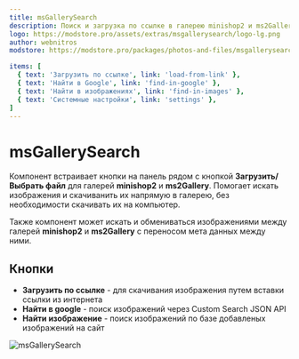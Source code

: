 ```yaml
---
title: msGallerySearch
description: Поиск и загрузка по ссылке в галерею minishop2 и ms2Gallery
logo: https://modstore.pro/assets/extras/msgallerysearch/logo-lg.png
author: webnitros
modstore: https://modstore.pro/packages/photos-and-files/msgallerysearch

items: [
  { text: 'Загрузить по ссылке', link: 'load-from-link' },
  { text: 'Найти в Google', link: 'find-in-google' },
  { text: 'Найти в изображениях', link: 'find-in-images' },
  { text: 'Системные настройки', link: 'settings' },
]
---
```

# msGallerySearch

Компонент встраивает кнопки на панель рядом с кнопкой **Загрузить/Выбрать файл** для галерей **minishop2** и **ms2Gallery**.
Помогает искать изображения и скачиванить их напрямую в галерею, без необходимости скачивать их на компьютер.

Также компонент может искать и обмениваться изображениями между галерей **minishop2** и **ms2Gallery** с переносом мета данных между ними.

## Кнопки

- **Загрузить по ссылке** - для скачивания изображения путем вставки ссылки из интернета
- **Найти в google** - поиск изображений через Custom Search JSON API
- **Найти изображение** - поиск изображений по базе добавленых изображений на сайт

![msGallerySearch](https://file.modx.pro/files/5/1/b/51b9cea140ed651891d1927ba3428c2d.png)
